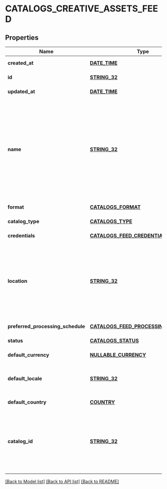 # CATALOGS_CREATIVE_ASSETS_FEED

## Properties
Name | Type | Description | Notes
------------ | ------------- | ------------- | -------------
**created_at** | [**DATE_TIME**](DATE_TIME.md) |  | [default to null]
**id** | [**STRING_32**](STRING_32.md) |  | [default to null]
**updated_at** | [**DATE_TIME**](DATE_TIME.md) |  | [default to null]
**name** | [**STRING_32**](STRING_32.md) | A human-friendly name associated to a given feed. This value is currently nullable due to historical reasons. It is expected to become non-nullable in the future. | [default to null]
**format** | [**CATALOGS_FORMAT**](CatalogsFormat.md) |  | [default to null]
**catalog_type** | [**CATALOGS_TYPE**](CatalogsType.md) |  | [default to null]
**credentials** | [**CATALOGS_FEED_CREDENTIALS**](CatalogsFeedCredentials.md) |  | [default to null]
**location** | [**STRING_32**](STRING_32.md) | The URL where a feed is available for download. This URL is what Pinterest will use to download a feed for processing. | [default to null]
**preferred_processing_schedule** | [**CATALOGS_FEED_PROCESSING_SCHEDULE**](CatalogsFeedProcessingSchedule.md) |  | [default to null]
**status** | [**CATALOGS_STATUS**](CatalogsStatus.md) |  | [default to null]
**default_currency** | [**NULLABLE_CURRENCY**](NullableCurrency.md) |  | [default to null]
**default_locale** | [**STRING_32**](STRING_32.md) | The locale used within a feed for product descriptions. | [default to null]
**default_country** | [**COUNTRY**](Country.md) |  | [default to null]
**catalog_id** | [**STRING_32**](STRING_32.md) | Catalog id pertaining to the feed. If not provided, feed will use a default catalog based on type. | [default to null]

[[Back to Model list]](../README.md#documentation-for-models) [[Back to API list]](../README.md#documentation-for-api-endpoints) [[Back to README]](../README.md)


